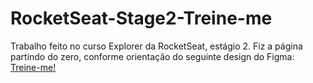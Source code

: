 # RocketSeat-Stage2-Treine-me

Trabalho feito no curso Explorer da RocketSeat, estágio 2.
Fiz a página partindo do zero, conforme orientação do seguinte design do Figma:
[Treine-me!](https://www.figma.com/file/PpW909ibzBHlIqRGSR1nVw/Explorer---Projeto-02-(Copy)?node-id=0%3A1)
